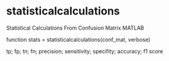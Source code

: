 # statisticalcalculations
Statistical Calculations From Confusion Matrix MATLAB

function stats = statisticalcalculations(conf_mat, verbose)

tp; fp; tn; fn; precision; sensitivity; specifity; accuracy; f1 score
